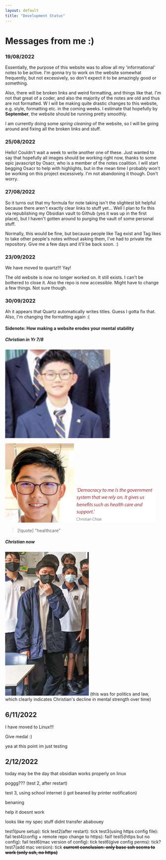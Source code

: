```yaml
---
layout: default
title: "Development Status"
---
```

# Messages from me :)
### 19/08/2022

Essentially, the purpose of this website was to allow all my 'informational' notes to be active. I'm gonna try to work on the website somewhat frequently, but not excessively, so don't expect it to be amazingly good or something.

Also, there will be broken links and weird formatting, and things like that. I'm not that great of a coder, and also the majority of the notes  are old and thus are not formatted.
W
I will be making quite drastic changes to this website, e.g. style, formatting etc. in the coming weeks. I estimate that hopefully by **September**, the website should be running pretty smoothly.

I am currently doing some *spring cleaning* of the website, so I will be going around and fixing all the broken links and stuff.


### 25/08/2022

Hello! Couldn't wait a week to write another one of these. Just wanted to say that hopefully all images should be working right now, thanks to some epic javascript by Osacr, who is a member of the notes coalition. I will start begging Osacr to help with highlights, but in the mean time I probably won't be working on this project excessively. I'm not abandoning it though. Don't worry.


### 27/08/2022

So it turns out that my formula for note taking isn't the slightest bit helpful because there aren't exactly clear links to stuff yet... Well I plan to fix this via republishing my Obsidian vault to Github (yes it was up in the first place), but I haven't gotten around to purging the vault of some personal stuff. 

Normally, this would be fine, but because people like Tag exist and Tag likes to take other people's notes without asking them, I've had to private the repository. Give me a few days and it'll be back soon. :)

### 23/09/2022

We have moved to quartz!!! Yay! 

The old website is now no longer worked on. It still exists. I can't be bothered to close it. Also the repo is now accessible. Might have to change a few things. Not sure though.


### 30/09/2022

Ah it appears that Quartz automatically writes titles. Guess I gotta fix that. Also, I'm changing the formatting again :(

#### Sidenote: How making a website erodes your mental stability

##### Christian in Yr 7/8

![](000_Files/professional%20christian.png)

![](000_Files/Pasted%20image%2020220930194949.png)
![](000_Files/Pasted%20image%2020220930200050.png)

> [!quote] 
> "healthcare"

##### Christian now

![](000_Files/Pasted%20image%2020220930195459.png)
(this was for politics and law, which clearly indicates Christian's decline in mental strength over time)

## 6/11/2022

I have moved to Linux!!!

Give medal :)

yea at this point im just testing

## 2/12/2022

today may be the day that obsidian works properly on linux

poggg???
(test 2, after restart)

test 3, using school internet (i got beaned by printer notification)

benaning

help it doesnt work

looks like my spec stuff didnt transfer ababouey 

test1(pure setup): tick
test2(after restart): tick
test3(using https config file): fail
test4(config + remote repo change to https): fail!
test5(https but no config): fail
test6(mac version of config): tick
test6(give config perms): tick?
test7(add mac version): tick
~~**current conclusion: only base ssh seems to work (only ssh, no https)**~~